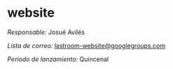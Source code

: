 website
=======

*Responsable:* Josué Avilés

*Lista de correo:* lastroom-website@googlegroups.com

*Periodo de lanzamiento:* Quincenal
